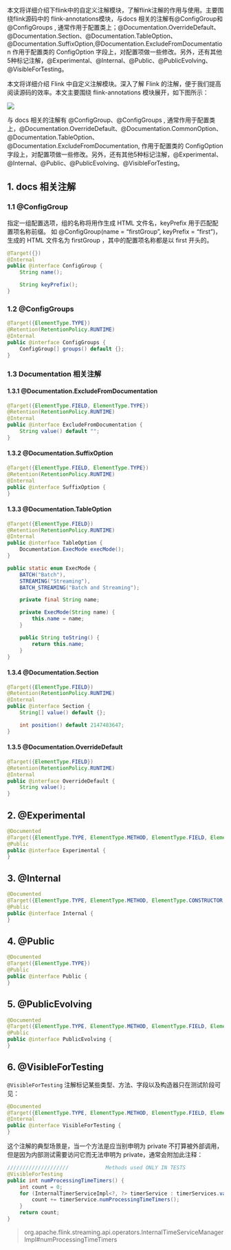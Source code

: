
本文将详细介绍下flink中的自定义注解模块，了解flink注解的作用与使用。主要围绕flink源码中的 flink-annotations模块，与docs 相关的注解有@ConfigGroup和@ConfigGroups , 通常作用于配置类上；@Documentation.OverrideDefault、@Documentation.Section、@Documentation.TableOption、@Documentation.SuffixOption,@Documentation.ExcludeFromDocumentation 作用于配置类的 ConfigOption 字段上，对配置项做一些修改。另外，还有其他5种标记注解，@Experimental、@Internal、@Public、@PublicEvolving、@VisibleForTesting。


本文将详细介绍 Flink 中自定义注解模块。深入了解 Flink 的注解，便于我们提高阅读源码的效率。本文主要围绕 flink-annotations 模块展开，如下图所示：

![](1)

与 docs 相关的注解有 @ConfigGroup、@ConfigGroups , 通常作用于配置类上，@Documentation.OverrideDefault、@Documentation.CommonOption、@Documentation.TableOption、@Documentation.ExcludeFromDocumentation, 作用于配置类的 ConfigOption 字段上，对配置项做一些修改。另外，还有其他5种标记注解，@Experimental、@Internal、@Public、@PublicEvolving、@VisibleForTesting。

## 1. docs 相关注解

### 1.1 @ConfigGroup

指定一组配置选项，组的名称将用作生成 HTML 文件名，keyPrefix 用于匹配配置项名称前缀。
如 @ConfigGroup(name = “firstGroup”, keyPrefix = “first”)，生成的 HTML 文件名为 firstGroup ，其中的配置项名称都是以 first 开头的。

```java
@Target({})
@Internal
public @interface ConfigGroup {
    String name();

    String keyPrefix();
}
```

### 1.2 @ConfigGroups

```java
@Target({ElementType.TYPE})
@Retention(RetentionPolicy.RUNTIME)
@Internal
public @interface ConfigGroups {
    ConfigGroup[] groups() default {};
}
```

### 1.3 Documentation 相关注解

#### 1.3.1 @Documentation.ExcludeFromDocumentation

```java
@Target({ElementType.FIELD, ElementType.TYPE})
@Retention(RetentionPolicy.RUNTIME)
@Internal
public @interface ExcludeFromDocumentation {
    String value() default "";
}
```

#### 1.3.2 @Documentation.SuffixOption

```java
@Target({ElementType.FIELD, ElementType.TYPE})
@Retention(RetentionPolicy.RUNTIME)
@Internal
public @interface SuffixOption {
}
```

#### 1.3.3 @Documentation.TableOption

```java
@Target({ElementType.FIELD})
@Retention(RetentionPolicy.RUNTIME)
@Internal
public @interface TableOption {
    Documentation.ExecMode execMode();
}

public static enum ExecMode {
    BATCH("Batch"),
    STREAMING("Streaming"),
    BATCH_STREAMING("Batch and Streaming");

    private final String name;

    private ExecMode(String name) {
        this.name = name;
    }

    public String toString() {
        return this.name;
    }
}
```

#### 1.3.4 @Documentation.Section

```java
@Target({ElementType.FIELD})
@Retention(RetentionPolicy.RUNTIME)
@Internal
public @interface Section {
    String[] value() default {};

    int position() default 2147483647;
}
```

#### 1.3.5 @Documentation.OverrideDefault

```java
@Target({ElementType.FIELD})
@Retention(RetentionPolicy.RUNTIME)
@Internal
public @interface OverrideDefault {
    String value();
}
```

## 2. @Experimental

```java
@Documented
@Target({ElementType.TYPE, ElementType.METHOD, ElementType.FIELD, ElementType.CONSTRUCTOR})
@Public
public @interface Experimental {
}
```

## 3. @Internal

```java
@Documented
@Target({ElementType.TYPE, ElementType.METHOD, ElementType.CONSTRUCTOR, ElementType.FIELD})
@Public
public @interface Internal {
}
```

## 4. @Public

```java
@Documented
@Target({ElementType.TYPE})
@Public
public @interface Public {
}
```

## 5. @PublicEvolving

```java
@Documented
@Target({ElementType.TYPE, ElementType.METHOD, ElementType.FIELD, ElementType.CONSTRUCTOR})
@Public
public @interface PublicEvolving {
}
```

## 6. @VisibleForTesting

`@VisibleForTesting` 注解标记某些类型、方法、字段以及构造器只在测试阶段可见：
```java
@Documented
@Target({ElementType.TYPE, ElementType.METHOD, ElementType.FIELD, ElementType.CONSTRUCTOR})
@Internal
public @interface VisibleForTesting {
}
```
这个注解的典型场景是，当一个方法是应当别申明为 private 不打算被外部调用，但是因为内部测试需要访问它而无法申明为 private，通常会附加此注释：
```java
////////////////////			Methods used ONLY IN TESTS				////////////////////
@VisibleForTesting
public int numProcessingTimeTimers() {
    int count = 0;
    for (InternalTimerServiceImpl<?, ?> timerService : timerServices.values()) {
        count += timerService.numProcessingTimeTimers();
    }
    return count;
}
```
> org.apache.flink.streaming.api.operators.InternalTimeServiceManagerImpl#numProcessingTimeTimers
